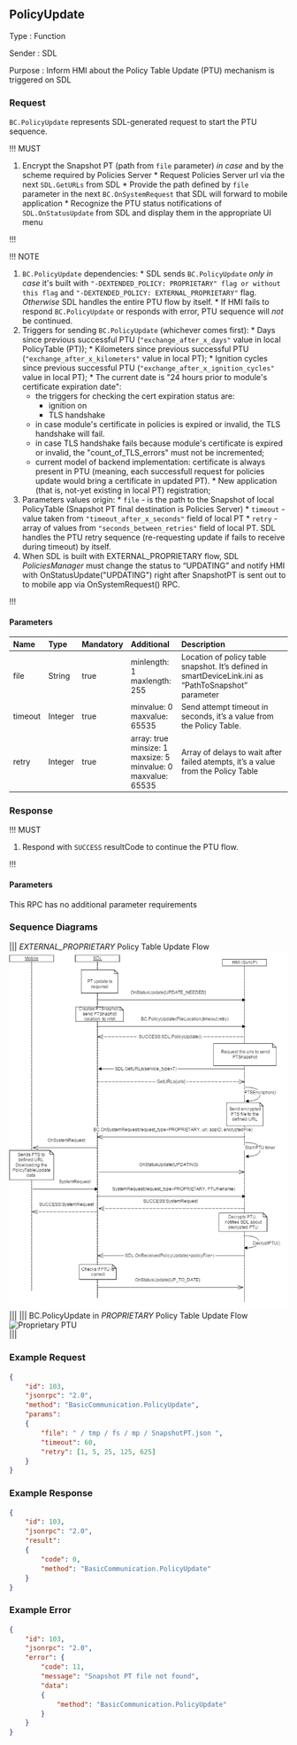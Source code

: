 ## PolicyUpdate
Type
: Function

Sender
: SDL

Purpose
: Inform HMI about the Policy Table Update (PTU) mechanism is triggered on SDL

### Request

``BC.PolicyUpdate`` represents SDL-generated request to start the PTU sequence.

!!! MUST

  1. Encrypt the Snapshot PT (path from ``file`` parameter) _in case_ and by the scheme required by Policies Server
    * Request Policies Server url via the next ``SDL.GetURLs`` from SDL
    * Provide the path defined by ``file`` parameter in the next ``BC.OnSystemRequest`` that SDL will forward to mobile application
    * Recognize the PTU status notifications of ``SDL.OnStatusUpdate`` from SDL and display them in the appropriate UI menu

!!!

!!! NOTE

  1. ``BC.PolicyUpdate`` dependencies:
    * SDL sends ``BC.PolicyUpdate`` _only in case_ it's built with ``"-DEXTENDED_POLICY: PROPRIETARY" flag or without this flag`` and ``"-DEXTENDED_POLICY: EXTERNAL_PROPRIETARY"`` flag. _Otherwise_ SDL handles the entire PTU flow by itself.
    * If HMI fails to respond ``BC.PolicyUpdate`` or responds with error, PTU sequence will _not_ be continued.  
  2. Triggers for sending ``BC.PolicyUpdate`` (whichever comes first):
    * Days since previous successful PTU (``"exchange_after_x_days"`` value in local PolicyTable (PT));
    * Kilometers since previous successful PTU (``"exchange_after_x_kilometers"`` value in local PT);
    * Ignition cycles since previous successful PTU (``"exchange_after_x_ignition_cycles"`` value in local PT);
    * The current date is "24 hours prior to module's certificate expiration date":   
        * the triggers for checking the cert expiration status are:   
            * ignition on
            * TLS handshake
        * in case module's certificate in policies is expired or invalid, the TLS handshake will fail.    
        * in case TLS handshake fails because module's certificate is expired or invalid, the "count_of_TLS_errors" must not be incremented;   
        * current model of backend implementation: certificate is always present in PTU (meaning, each successfull request for policies update would bring a certificate in updated PT).
    * New application (that is, not-yet existing in local PT) registration;
  3. Parameters values origin:
    * ``file`` - is the path to the Snapshot of local PolicyTable (Snapshot PT final destination is Policies Server)
    * ``timeout`` - value taken from ``"timeout_after_x_seconds"`` field of local PT
    * ``retry`` - array of values from ``"seconds_between_retries"`` field of local PT. SDL handles the PTU retry sequence (re-requesting update if fails to receive during timeout) by itself.
  4. When SDL is built with EXTERNAL_PROPRIETARY flow, SDL _PoliciesManager_ must change the status to “UPDATING” and notify HMI with OnStatusUpdate("UPDATING") right after SnapshotPT is sent out to to mobile app via OnSystemRequest() RPC.   

!!!

#### Parameters

|Name|Type|Mandatory|Additional|Description|
|:---|:---|:--------|:---------|:----------|
|file|String|true|minlength: 1<br>maxlength: 255|Location of policy table snapshot. It’s defined in smartDeviceLink.ini as  “PathToSnapshot” parameter|
|timeout|Integer|true|minvalue: 0<br>maxvalue: 65535|Send attempt timeout in seconds, it’s a value from the Policy Table.|
|retry|Integer|true|array: true<br>minsize: 1<br>maxsize: 5<br>minvalue: 0<br>maxvalue: 65535|Array of delays to wait after failed atempts, it’s a value from the Policy Table|

### Response

!!! MUST

  1. Respond with ``SUCCESS`` resultCode to continue the PTU flow.

!!!

#### Parameters

This RPC has no additional parameter requirements

### Sequence Diagrams   
|||
_EXTERNAL_PROPRIETARY_ Policy Table Update Flow
![EXTERNAL proprietary](./assets/diagram_PolicyUpdate_external_proprietary.png)   
|||
|||
BC.PolicyUpdate in _PROPRIETARY_ Policy Table Update Flow
![Proprietary PTU](./assets/PolicyUpdate_in_Proprietary_PTU_flow.png)  
|||

### Example Request

```json
{
	"id": 103,
	"jsonrpc": "2.0",
	"method": "BasicCommunication.PolicyUpdate",
	"params":
	{
		"file": " / tmp / fs / mp / SnapshotPT.json ",
		"timeout": 60,
		"retry": [1, 5, 25, 125, 625]
	}
}

```
### Example Response

```json
{
	"id": 103,
	"jsonrpc": "2.0",
	"result":
	{
		"code": 0,
		"method": "BasicCommunication.PolicyUpdate"
	}
}

```

### Example Error

```json
{
	"id": 103,
	"jsonrpc": "2.0",
	"error": {
		"code": 11,
		"message": "Snapshot PT file not found",
		"data":
		{
			"method": "BasicCommunication.PolicyUpdate"
		}
	}
}

```
